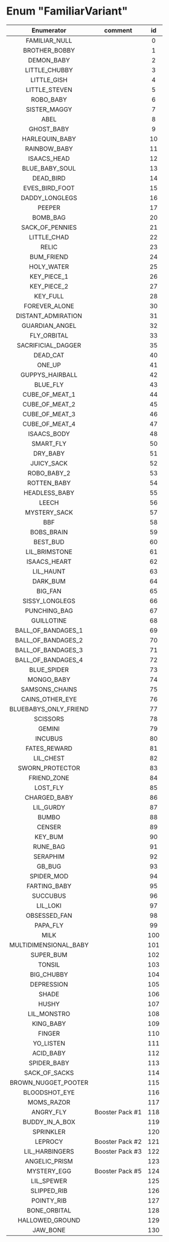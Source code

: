 # Enum "FamiliarVariant"
|Enumerator|comment|id|
|:--:|:--:|:--:|
| FAMILIAR_NULL |  | 0 |
| BROTHER_BOBBY |  | 1 |
| DEMON_BABY |  | 2 |
| LITTLE_CHUBBY |  | 3 |
| LITTLE_GISH |  | 4 |
| LITTLE_STEVEN |  | 5 |
| ROBO_BABY |  | 6 |
| SISTER_MAGGY |  | 7 |
| ABEL |  | 8 |
| GHOST_BABY |  | 9 |
| HARLEQUIN_BABY |  | 10 |
| RAINBOW_BABY |  | 11 |
| ISAACS_HEAD |  | 12 |
| BLUE_BABY_SOUL |  | 13 |
| DEAD_BIRD |  | 14 |
| EVES_BIRD_FOOT |  | 15 |
| DADDY_LONGLEGS |  | 16 |
| PEEPER |  | 17 |
| BOMB_BAG |  | 20 |
| SACK_OF_PENNIES |  | 21 |
| LITTLE_CHAD |  | 22 |
| RELIC |  | 23 |
| BUM_FRIEND |  | 24 |
| HOLY_WATER |  | 25 |
| KEY_PIECE_1 |  | 26 |
| KEY_PIECE_2 |  | 27 |
| KEY_FULL |  | 28 |
| FOREVER_ALONE |  | 30 |
| DISTANT_ADMIRATION |  | 31 |
| GUARDIAN_ANGEL |  | 32 |
| FLY_ORBITAL |  | 33 |
| SACRIFICIAL_DAGGER |  | 35 |
| DEAD_CAT |  | 40 |
| ONE_UP |  | 41 |
| GUPPYS_HAIRBALL |  | 42 |
| BLUE_FLY |  | 43 |
| CUBE_OF_MEAT_1 |  | 44 |
| CUBE_OF_MEAT_2 |  | 45 |
| CUBE_OF_MEAT_3 |  | 46 |
| CUBE_OF_MEAT_4 |  | 47 |
| ISAACS_BODY |  | 48 |
| SMART_FLY |  | 50 |
| DRY_BABY |  | 51 |
| JUICY_SACK |  | 52 |
| ROBO_BABY_2 |  | 53 |
| ROTTEN_BABY |  | 54 |
| HEADLESS_BABY |  | 55 |
| LEECH |  | 56 |
| MYSTERY_SACK |  | 57 |
| BBF |  | 58 |
| BOBS_BRAIN |  | 59 |
| BEST_BUD |  | 60 |
| LIL_BRIMSTONE |  | 61 |
| ISAACS_HEART |  | 62 |
| LIL_HAUNT |  | 63 |
| DARK_BUM |  | 64 |
| BIG_FAN |  | 65 |
| SISSY_LONGLEGS |  | 66 |
| PUNCHING_BAG |  | 67 |
| GUILLOTINE |  | 68 |
| BALL_OF_BANDAGES_1 |  | 69 |
| BALL_OF_BANDAGES_2 |  | 70 |
| BALL_OF_BANDAGES_3 |  | 71 |
| BALL_OF_BANDAGES_4 |  | 72 |
| BLUE_SPIDER |  | 73 |
| MONGO_BABY |  | 74 |
| SAMSONS_CHAINS |  | 75 |
| CAINS_OTHER_EYE |  | 76 |
| BLUEBABYS_ONLY_FRIEND |  | 77 |
| SCISSORS |  | 78 |
| GEMINI |  | 79 |
| INCUBUS |  | 80 |
| FATES_REWARD |  | 81 |
| LIL_CHEST |  | 82 |
| SWORN_PROTECTOR |  | 83 |
| FRIEND_ZONE |  | 84 |
| LOST_FLY |  | 85 |
| CHARGED_BABY |  | 86 |
| LIL_GURDY |  | 87 |
| BUMBO |  | 88 |
| CENSER |  | 89 |
| KEY_BUM |  | 90 |
| RUNE_BAG |  | 91 |
| SERAPHIM |  | 92 |
| GB_BUG |  | 93 |
| SPIDER_MOD |  | 94 |
| FARTING_BABY |  | 95 |
| SUCCUBUS |  | 96 |
| LIL_LOKI |  | 97 |
| OBSESSED_FAN |  | 98 |
| PAPA_FLY |  | 99 |
| MILK |  | 100 |
| MULTIDIMENSIONAL_BABY |  | 101 |
| SUPER_BUM |  | 102 |
| TONSIL |  | 103 |
| BIG_CHUBBY |  | 104 |
| DEPRESSION |  | 105 |
| SHADE |  | 106 |
| HUSHY |  | 107 |
| LIL_MONSTRO |  | 108 |
| KING_BABY |  | 109 |
| FINGER |  | 110 |
| YO_LISTEN |  | 111 |
| ACID_BABY |  | 112 |
| SPIDER_BABY |  | 113 |
| SACK_OF_SACKS |  | 114 |
| BROWN_NUGGET_POOTER |  | 115 |
| BLOODSHOT_EYE |  | 116 |
| MOMS_RAZOR |  | 117 |
| ANGRY_FLY | Booster Pack #1 <br> | 118 |
| BUDDY_IN_A_BOX |  | 119 |
| SPRINKLER |  | 120 |
| LEPROCY | Booster Pack #2 <br> | 121 |
| LIL_HARBINGERS | Booster Pack #3 <br> | 122 |
| ANGELIC_PRISM |  | 123 |
| MYSTERY_EGG | Booster Pack #5 <br> | 124 |
| LIL_SPEWER |  | 125 |
| SLIPPED_RIB |  | 126 |
| POINTY_RIB |  | 127 |
| BONE_ORBITAL |  | 128 |
| HALLOWED_GROUND |  | 129 |
| JAW_BONE |  | 130 |